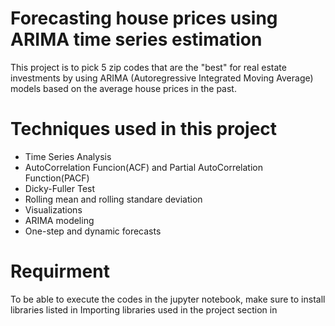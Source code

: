 # Forecasting house prices using ARIMA time series estimation
This project is to pick 5 zip codes that are the "best" for real estate investments by using  ARIMA (Autoregressive Integrated Moving Average) models based on the average house prices in the past. 

# Techniques used in this project
* Time Series Analysis
* AutoCorrelation Funcion(ACF) and Partial AutoCorrelation Function(PACF)
* Dicky-Fuller Test
* Rolling mean and rolling standare deviation
* Visualizations
* ARIMA modeling
* One-step and dynamic forecasts

# Requirment
To be able to execute the codes in the jupyter notebook, make sure to install libraries listed in Importing libraries used in the project section in   



